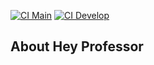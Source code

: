 [![CI Main](https://github.com/angelomesquita/hey-professor/actions/workflows/laravel.yml/badge.svg?branch=main)](https://github.com/angelomesquita/hey-professor/actions/workflows/laravel.yml)
[![CI Develop](https://github.com/angelomesquita/hey-professor/actions/workflows/laravel.yml/badge.svg?branch=develop)](https://github.com/angelomesquita/hey-professor/actions/workflows/laravel.yml)

## About Hey Professor
